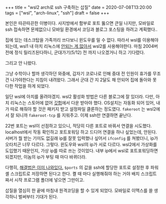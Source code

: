 +++
title = "wsl2 arch로 ssh 구축하는 삽질"
date = 2020-07-08T13:20:00
tags = ["wsl", "arch-linux", "ssh"]
draft = false
+++

본인은 따끈따끈한 이병이다. 사지방에서 함부로 포트 뚫으면 큰일 나지만, 모바일로 ssh 접속하면 문제없으니 모바일 환경에서 코딩과 블로그 포스팅을 하려고 계획했다..

<!--more-->

집에 있는 데스크탑을 가족끼리 쓰다보니 윈도우를 밀 수 없다. 따라서 wsl를 이용해야되는데, wsl1 내 아치 리눅스에 [안되는 게 많아서](<https://github.com/yuk7/ArchWSL/wiki/Known-issues>) wsl2를 사용해야한다. 마침 2004버전에 정식 릴리즈된다하니, 군대가기(5/12) 전 까지 나오겠거니 하고 기다렸다.

그리고 안 나왔다.

그냥 수학이나 할까 생각하던 와중에, 갑자기 코로나로 인해 중대 전 인원이 휴가를 무조건 나가야한다는 지침이 내려왔다. 그래서 군대 간 지 2달도 채 안되어 집에 돌아와 못 다한 작업을 하게 되었다.

일단 wsl에 아치를 올려야겠지. wsl2 활성화 방법은 다른 블로그에 잘 있더라. 다만, 아치 리눅스는 스토어에 없어 [깃헙](<https://github.com/yuk7/ArchWSL>)에서 다운 받아야 했다. OS설치는 자동화 되어 있어, 내가 따로 해줘야 할 것은 패키지 받고 설정파일 클론하는 정도였다. `fakeroot` 는 wsl2에서 잘 되니까 `fakeroot-tcp` 를 지워주고. 이제 ssh만 연결하면 끝난다.

22번 포트는 wsl이 선점하고 있으니, 적당히 다른 포트로 바꿔서 연결을 시도했다. localhost에서 작동 확인하고 포트포워딩 하고 드디어 연결을 하나 싶었는데, 안된다. 서버가 뭘 받는 기미도 없길래 ip를 잘못 입력했나 싶어서 `ifconfig` 를 쳐봤더니, ip가 오타치곤 너무 다르다. 그렇다. 윈도우와 wsl의 ip가 서로 다르다. wsl2에서 가상화를 도입했기 때문인지, 가상 ip를 따로 쓰는 것이었다. 내부 ip에서 wsl로 포트포워딩하면 되겠지만, 이놈의 ip가 부팅 때 마다 바뀌더라.

다행히, [해결법은 이미 나와있다.](<https://github.com/microsoft/WSL/issues/4150#issuecomment-504209723>) `$ports` 의 값을 ssh에 할당한 포트로 설정한 후 파워셸 스크립트로 저장하면 된다고 한다. 켤 때 마다 실행해줘야 하는 거야 배치 스크립트 짜서 시작 프로그램 폴더에 넣으면 그만이고.

삽질을 열심히 한 끝에 마침내 원격코딩을 할 수 있게 되었다. 모바일로 이맥스를 쓸 생각하니 벌써부터 기대가 된다.
